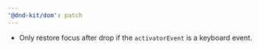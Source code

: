 ```yaml
---
'@dnd-kit/dom': patch
---
```


- Only restore focus after drop if the `activatorEvent` is a keyboard event.
